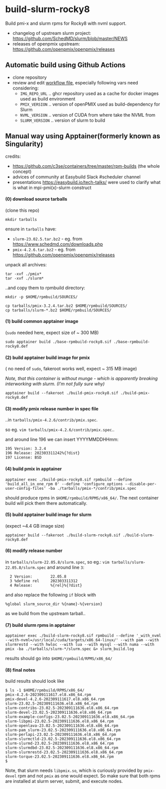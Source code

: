 # build-slurm-rocky8
Build pmi-x and slurm rpms for Rocky8 with nvml support.

* changelog of upstream slurm project: https://github.com/SchedMD/slurm/blob/master/NEWS
* releases of openpmix upstream: https://github.com/openpmix/openpmix/releases

## Automatic build using Github Actions

* clone repository
* review and edit [workflow file](.github/workflows/build.yml), especially following vars need considering:
  * `IMG_REPO_URL` .. ghcr repository used as a cache for docker images used as build environment
  * `PMIX_VERSION` .. version of openPMIX used as build-dependency for Slurm
  * `NVML_VERSION` .. version of CUDA from where take the NVML from
  * `SLURM_VERSION` .. version of slurm to build

## Manual way using Apptainer(formerly known as Singularity)

credits:

* https://github.com/c3se/containers/tree/master/rpm-builds (the whole concept)
* advices of community at Easybuild Slack #scheduler channel
* presentations https://easybuild.io/tech-talks/ were used to clarify what is what in mpi-pmi(x)-slurm construct

#### (0) download source tarballs

(clone this repo)

`mkdir tarballs`

ensure in  `tarballs` have:

* `slurm-23.02.5.tar.bz2` - eg. from https://www.schedmd.com/downloads.php
* `pmix-4.2.6.tar.bz2` - eg. from https://github.com/openpmix/openpmix/releases

unpack all archives:

```
tar -xvf ./pmix*
tar -xvf ./slurm*
```

..and copy them to rpmbuild directory:

`mkdir -p $HOME/rpmbuild/SOURCES/`

```
cp tarballs/pmix-3.2.4.tar.bz2 $HOME/rpmbuild/SOURCES/
cp tarballs/slurm-*.bz2 $HOME/rpmbuild/SOURCES/
```


#### (1) build common apptainer image

(`sudo` needed here, expect size of ~ 300 MB)

```
sudo apptainer build ./base-rpmbuild-rocky8.sif ./base-rpmbuild-rocky8.def
```

#### (2) build apptainer build image for pmix

( no need of `sudo`, fakeroot works well, expect ~ 315 MB image)

_Note, that this container is without munge - which is apparently breaking interworking with slurm. (I'm not fully sure why)_

```
apptainer build --fakeroot ./build-pmix-rocky8.sif ./build-pmix-rocky8.def
```

#### (3) modify pmix release number in spec file

..in `tarballs/pmix-4.2.6/contrib/pmix.spec`.

so eg. `vim tarballs/pmix-4.2.6/contrib/pmix.spec`..

and around line 196 we can insert YYYYMMDDHHmm:

```
195 Version: 3.2.4
196 Release: 202303311242%{?dist}
197 License: BSD
```

#### (4) build pmix in apptainer

```
apptainer exec ./build-pmix-rocky8.sif rpmbuild --define 'build_all_in_one_rpm 0' --define 'configure_options --disable-per-user-config-files' -ba ./tarballs/pmix-*/contrib/pmix.spec
```

should produce rpms in `$HOME/rpmbuild/RPMS/x86_64/`. The next container build will pick them there automatically.


#### (5) build apptainer build image for slurm

(expect ~4.4 GB image size)

```
apptainer build --fakeroot ./build-slurm-rocky8.sif ./build-slurm-rocky8.def
```

#### (6) modify release number

in `tarballs/slurm-22.05.8/slurm.spec`, so eg.: `vim tarballs/slurm-22.05.8/slurm.spec` and around line `3`:

```
  2 Version:        22.05.8
  3 %define rel     202303311312
  4 Release:        %{rel}%{?dist}
```

and also replace the following `if` block with 

```
%global slurm_source_dir %{name}-%{version}
```

as we build from the upstream tarball..


#### (7) build slurm rpms in apptainer

```
apptainer exec ./build-slurm-rocky8.sif rpmbuild --define '_with_nvml --with-nvml=/usr/local/cuda/targets/x86_64-linux/' --with pam --with slurmrestd --with hwloc --with lua --with mysql --with numa --with pmix -ba ./tarballs/slurm-*/slurm.spec &> slurm_build.log
```

results should go into `$HOME/rpmbuild/RPMS/x86_64/`

#### (8) final notes

build results should look like 

```
$ ls -1 $HOME/rpmbuild/RPMS/x86_64/
pmix-4.2.6-202309111617.el8.x86_64.rpm
pmix-devel-4.2.6-202309111617.el8.x86_64.rpm
slurm-23.02.5-202309111636.el8.x86_64.rpm
slurm-contribs-23.02.5-202309111636.el8.x86_64.rpm
slurm-devel-23.02.5-202309111636.el8.x86_64.rpm
slurm-example-configs-23.02.5-202309111636.el8.x86_64.rpm
slurm-libpmi-23.02.5-202309111636.el8.x86_64.rpm
slurm-openlava-23.02.5-202309111636.el8.x86_64.rpm
slurm-pam_slurm-23.02.5-202309111636.el8.x86_64.rpm
slurm-perlapi-23.02.5-202309111636.el8.x86_64.rpm
slurm-slurmctld-23.02.5-202309111636.el8.x86_64.rpm
slurm-slurmd-23.02.5-202309111636.el8.x86_64.rpm
slurm-slurmdbd-23.02.5-202309111636.el8.x86_64.rpm
slurm-slurmrestd-23.02.5-202309111636.el8.x86_64.rpm
slurm-torque-23.02.5-202309111636.el8.x86_64.rpm
$
```

Note, that slurm needs `libpmix.so`, which is curiously provided by `pmix-devel` rpm and not `pmix` as one would expect. So make sure that both rpms are installed at slurm server, submit, and execute nodes.
